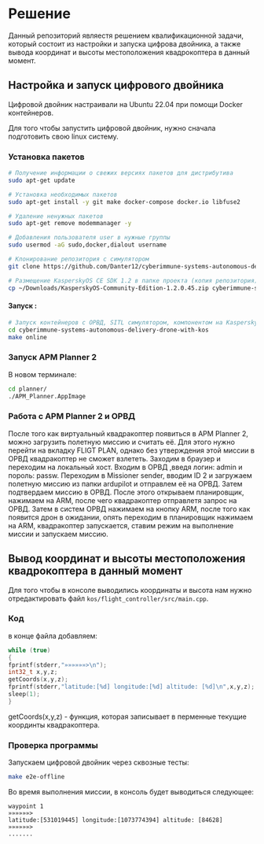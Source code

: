 # Решение

Данный репозиторий являестя решением квалификационной задачи, который состоит из настройки и запуска цифрова двойника, а также вывода координат и высоты местоположения квадрокоптера в данный момент.

## Настройка и запуск цифрового двойника

Цифровой двойник настраивали на Ubuntu 22.04 при помощи Docker контейнеров.

Для того чтобы запустить цифровой двойник, нужно сначала подготовить свою linux систему.

### Установка пакетов

```bash
# Получение информации о свежих версиях пакетов для дистрибутива
sudo apt-get update

# Установка необходимых пакетов
sudo apt-get install -y git make docker-compose docker.io libfuse2

# Удаление ненужных пакетов
sudo apt-get remove modemmanager -y

# Добавления пользователя user в нужные группы
sudo usermod -aG sudo,docker,dialout username

# Клонирование репозитория с симулятором
git clone https://github.com/Danter12/cyberimmune-systems-autonomous-delivery-drone-with-kos.git

# Размещение KasperskyOS CE SDK 1.2 в папке проекта (копия репозитория)
cp ~/Downloads/KasperskyOS-Community-Edition-1.2.0.45.zip cyberimmune-systems-autonomous-delivery-drone-with-kos/
```
#### Запуск :

```bash
# Запуск контейнеров с ОРВД, SITL симулятором, компонентом на KasperskyOS, планировщиком MAVProxy
cd cyberimmune-systems-autonomous-delivery-drone-with-kos
make online
```

### Запуск APM Planner 2

В новом терминале:

```bash
cd planner/
./APM_Planner.AppImage
```

### Работа c APM Planner 2 и ОРВД

После того как виртуальный квадракоптер появиться в APM Planner 2, можно загрузить полетную миссию и считать её. Для этого нужно перейти на вкладку FLIGT PLAN, однако без утверждения этой миссии в ОРВД квадракоптер не сможет взлететь. Заходим в браузер и переходим на локальный хост. Входим в ОРВД ,введя логин: admin и пороль: passw. Переходим в Missioner sender, вводим ID 2 и загружаем полетную миссию из папки ardupilot и отправлем её на ОРВД. Затем подтвердаем миссию в ОРВД. После этого открываем планировщик, нажимаем на ARM, после чего квадракоптер отправлетя запрос на ОРВД. Затем в систем ОРВД нажимаем на кнопку ARM, после того как появится дрон в ожидании, опять переходим в планировщик нажимаем на ARM, квадракоптер запускается, ставим режим на выполнение миссии и запускаем миссию.

## Вывод координат и высоты местоположения квадрокоптера в данный момент

Для того чтобы в консоле выводились координаты и высота нам нужно отредактировать файл `kos/flight_controller/src/main.cpp`.

### Код

в конце файла добавляем:

```C
while (true)
{
fprintf(stderr,"»»»»»»>\n");
int32_t x,y,z;
getCoords(x,y,z);
fprintf(stderr,"latitude:[%d] longitude:[%d] altitude: [%d]\n",x,y,z);
sleep(1);
}
```
getCoords(x,y,z) - функция, которая записывает в перменные текущие координты квадракоптера.

### Проверка программы

Запускаем цифровой двойник через сквозные тесты:
```bash
make e2e-offline
```
Во время выполнения миссии, в консоль будет выводиться следующее:

```
waypoint 1
»»»»»»>
latitude:[531019445] longitude:[1073774394] altitude: [84628]
»»»»»»>
.......
